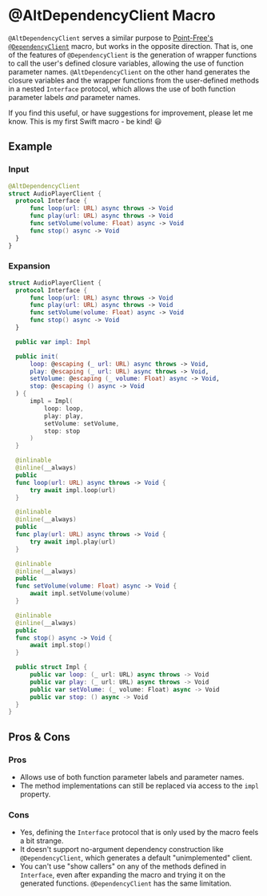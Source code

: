 # @AltDependencyClient Macro

`@AltDependencyClient` serves a similar purpose to [Point-Free's](https://github.com/pointfreeco) [`@DependencyClient`](https://swiftpackageindex.com/pointfreeco/swift-dependencies/main/documentation/dependencies/designingdependencies#DependencyClient-macro) macro, but works in the opposite direction. That is, one of the features of `@DependencyClient` is the generation of wrapper functions to call the user's defined closure variables, allowing the use of function parameter names. `@AltDependencyClient` on the other hand generates the closure variables and the wrapper functions from the user-defined methods in a nested `Interface` protocol, which allows the use of both function parameter labels _and_ parameter names.

If you find this useful, or have suggestions for improvement, please let me know. This is my first Swift macro - be kind! 😃

## Example

### Input

```swift
@AltDependencyClient
struct AudioPlayerClient {
  protocol Interface {
      func loop(url: URL) async throws -> Void
      func play(url: URL) async throws -> Void
      func setVolume(volume: Float) async -> Void
      func stop() async -> Void
  }
}
```

### Expansion

```swift
struct AudioPlayerClient {
  protocol Interface {
      func loop(url: URL) async throws -> Void
      func play(url: URL) async throws -> Void
      func setVolume(volume: Float) async -> Void
      func stop() async -> Void
  }

  public var impl: Impl

  public init(
      loop: @escaping (_ url: URL) async throws -> Void,
      play: @escaping (_ url: URL) async throws -> Void,
      setVolume: @escaping (_ volume: Float) async -> Void,
      stop: @escaping () async -> Void
  ) {
      impl = Impl(
          loop: loop,
          play: play,
          setVolume: setVolume,
          stop: stop
      )
  }

  @inlinable
  @inline(__always)
  public
  func loop(url: URL) async throws -> Void {
      try await impl.loop(url)
  }

  @inlinable
  @inline(__always)
  public
  func play(url: URL) async throws -> Void {
      try await impl.play(url)
  }

  @inlinable
  @inline(__always)
  public
  func setVolume(volume: Float) async -> Void {
      await impl.setVolume(volume)
  }

  @inlinable
  @inline(__always)
  public
  func stop() async -> Void {
      await impl.stop()
  }

  public struct Impl {
      public var loop: (_ url: URL) async throws -> Void
      public var play: (_ url: URL) async throws -> Void
      public var setVolume: (_ volume: Float) async -> Void
      public var stop: () async -> Void
  }
}
```
</td>
</tr>
</table>

## Pros & Cons

### Pros
- Allows use of both function parameter labels and parameter names.
- The method implementations can still be replaced via access to the `impl` property.

### Cons
- Yes, defining the `Interface` protocol that is only used by the macro feels a bit strange.
- It doesn't support no-argument dependency construction like `@DependencyClient`, which generates a default "unimplemented" client.
- You can't use "show callers" on any of the methods defined in `Interface`, even after expanding the macro and trying it on the generated functions. `@DependencyClient` has the same limitation.
